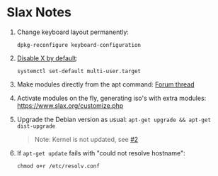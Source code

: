 # Slax Notes

1. Change keyboard layout permanently: 

       dpkg-reconfigure keyboard-configuration
    
2. [Disable X by default](https://unix.stackexchange.com/a/264417): 

       systemctl set-default multi-user.target


3. Make modules directly from the apt command: [Forum thread](https://groups.google.com/forum/#!topic/slax-users/5dCZbzfpAjA)

4. Activate modules on the fly, generating iso's with extra modules: https://www.slax.org/customize.php

5. Upgrade the Debian version as usual: `apt-get upgrade && apt-get dist-upgrade`

    > Note: Kernel is not updated, see [#2](https://github.com/ceremcem/slax-notes/issues/2)

6. If `apt-get update` fails with "could not resolve hostname": 

       chmod o+r /etc/resolv.conf
